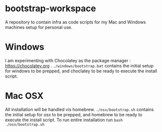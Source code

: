 # bootstrap-workspace
A repository to contain infra as code scripts for my Mac and Windows machines setup for personal use.

# Windows
I am experimenting with Chocolatey as the package manager : https://chocolatey.org .
`./windows/bootstrap.bat` contains the initial setup for windows to be prepped, and choclatey to be ready to execute the install script.

# Mac OSX
All installation will be handled vis homebrew.
`./osx/bootstrap.sh` contains the initial setup for osx to be prepped, and homebrew to be ready to execute the install script.
To run entire installation run `bash ./osx/bootstrap.sh`
